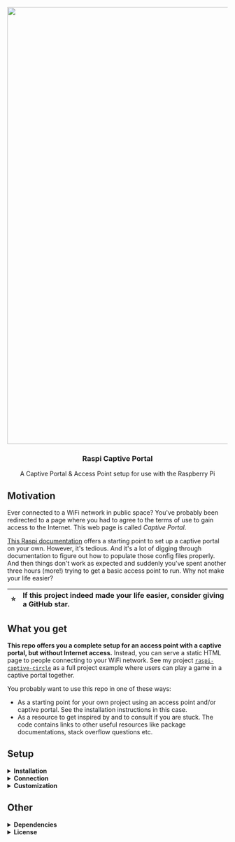 <p align="center">
  <img src="https://user-images.githubusercontent.com/37160523/164785388-abe36954-6b33-4b1d-a001-46072f68cb99.svg" width="1000px" />
  
  <h3 align="center">Raspi Captive Portal</h3>
  <p align="center">A Captive Portal & Access Point setup for use with the Raspberry Pi</p>
</p>


## Motivation

Ever connected to a WiFi network in public space? You've probably been redirected to a page where you had to agree to the terms of use to gain access to the Internet. This web page is called *Captive Portal*.

[This Raspi documentation](https://www.raspberrypi.com/documentation/computers/configuration.html#setting-up-a-routed-wireless-access-point) offers a starting point to set up a captive portal on your own. However, it's tedious. And it's a lot of digging through documentation to figure out how to populate those config files properly. And then things don't work as expected and suddenly you've spent another three hours (more!) trying to get a basic access point to run. Why not make your life easier?

| :star:   | If this project indeed made your life easier, consider giving a GitHub star. |
|---------------|:-------------------------|

## What you get

**This repo offers you a complete setup for an access point with a captive portal, but without Internet access.** Instead, you can serve a static HTML page to people connecting to your WiFi network. See my project [`raspi-captive-circle`](https://github.com/Splines/raspi-captive-circle) as a full project example where users can play a game in a captive portal together.

You probably want to use this repo in one of these ways:

- As a starting point for your own project using an access point and/or captive portal. See the installation instructions in this case.
- As a resource to get inspired by and to consult if you are stuck. The code contains links to other useful resources like package documentations, stack overflow questions etc.

## Setup

<details>
  <summary><strong>Installation</strong></summary>

  If you connect to the Raspberry Pi from remote, make sure to do so via Ethernet an NOT via WiFi as the setup script will create its own WiFi network and thus you won't be connected anymore (and maybe even lock yourself out of your Raspi). Python is installed by default on a Raspberry Pi, so clone this repository and execute the script via:

  <sub>Note that the script needs to run as sudo user. Make sure that you agree with the commands executed beforehand by looking into the `.sh` scripts in the folder `access-point/`. Setup script was tested with a fresh install of Raspbian GNU/Linux 11 (bullseye) on the Raspberry Pi 4.</sub>

  ```
  git clone https://github.com/Splines/raspi-captive-portal.git
  cd ./raspi-captive-portal/
  sudo python setup.py
  ```

</details>

<details>
  <summary><strong>Connection</strong></summary>

  After the installation, you should be able to connect to the new WiFi network called `Splines Raspi AP` using the password `splines-raspi`. You should be redirected to a static welcome page. If you open a "normal" browser, type in any http URL (http**s** URLs are not working) and you should also get redirected to the static page. The URL is supposed to read `splines.portal`.

</details>


<details>
  <summary><strong>Customization</strong></summary>

  To customize the WiFi SSID, password and the like, simply change the respective key-value pairs in the config files inside the folder `access-point/`. Adjust server settings in the file `server/src/server.ts`.

  Some default values:

  - static ip for the raspi: `192.168.4.1/24`
  - using `wlan0` as interface
  - WiFi: SSID: `Splines Raspi AP`, password: `splines-raspi`, country code: `DE` (change if you are not living in Germany)
  - Server: port: `3000` (all request on port 80 (http) get redirected to this port), host name: `splines.portal`

</details>


## Other

<details>
  <summary><strong>Dependencies</strong></summary>

  These are the principal dependencies used in this project:

  *Captive Portal*
  - `hostapd`: Access Point (AP)
  - `dnsmasq`: Provide DHCP server (automatically assign IP addresses to clients) and DNS server (name resolution)
  - `netfilter-persistent` & `iptables-persistent`: Save firewall rules and restore them when the Raspberry Pi boots

  *Node.js Server*
  - `express` 

</details>

<details>
    <summary><strong>License</strong></summary>

This program is licensed with the very permissive MIT license, see the [LICENSE file](https://github.com/Splines/raspi-captive-portal/blob/main/LICENSE) for details. As this is only a small project, I don't require you to include the license header in every source file, however you must include it at the root of your project. According to the MIT license you must also include a copyright notice, that is, link back to this project, e.g. in this way:

> [Captive Portal & Access Point setup](https://github.com/Splines/raspi-captive-portal) - Copyright (c) 2022 Splines

Any questions regarding the license? [This FAQ](https://www.tawesoft.co.uk/kb/article/mit-license-faq) might help.

The logo of this project is exempt from the MIT license and you must not use it in any of your work. Icons used in the logo are bought from thenounproject.com ([1](https://thenounproject.com/icon/raspberry-pi-1109535/) and [2](https://thenounproject.com/icon/wifi-170991/)).

</details>
